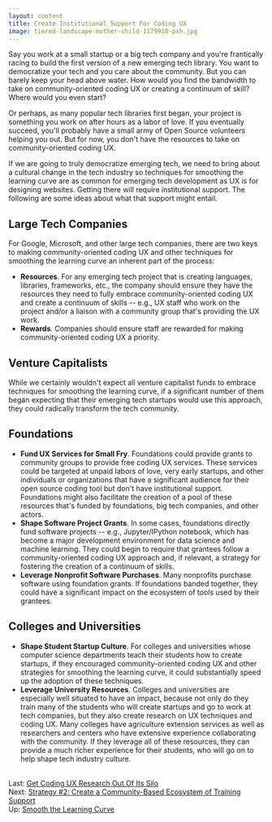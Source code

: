 ```yaml
---
layout: content
title: Create Institutional Support For Coding UX
image: tiered-landscape-mother-child-1179910-pxh.jpg
---
```

Say you work at a small startup or a big tech company and you're frantically racing to build the first version of a new emerging tech library. You want to democratize your tech and you care about the community. But you can barely keep your head above water. How would you find the bandwidth to take on community-oriented coding UX or creating a continuum of skill? Where would you even start?

Or perhaps, as many popular tech libraries first began, your project is something you work on after hours as a labor of love. If you eventually succeed, you'll probably have a small army of Open Source volunteers helping you out. But for now, you don't have the resources to take on community-oriented coding UX.

If we are going to truly democratize emerging tech, we need to bring about a cultural change in the tech industry so techniques for smoothing the learning curve are as common for emerging tech development as UX is for designing websites. Getting there will require institutional support. The following are some ideas about what that support might entail.

## Large Tech Companies

For Google, Microsoft, and other large tech companies, there are two keys to making community-oriented coding UX and other techniques for smoothing the learning curve an inherent part of the process:

- __Resources__. For any emerging tech project that is creating languages, libraries, frameworks, etc., the company should ensure they have the resources they need to fully embrace community-oriented coding UX and create a continuum of skills -- e.g., UX staff who work on the project and/or a liaison with a community group that's providing the UX work.
- __Rewards__. Companies should ensure staff are rewarded for making community-oriented coding UX a priority. 

## Venture Capitalists

While we certainly wouldn't expect all venture capitalist funds to embrace techniques for smoothing the learning curve, if a significant number of them began expecting that their emerging tech startups would use this approach, they could radically transform the tech community.

## Foundations

- __Fund UX Services for Small Fry__. Foundations could provide grants to community groups to provide free coding UX services. These services could be targeted at unpaid labors of love, very early startups, and other individuals or organizations that have a significant audience for their open source coding tool but don't have institutional support. Foundations might also facilitate the creation of a pool of these resources that's funded by foundations, big tech companies, and other actors.
- __Shape Software Project Grants__. In some cases, foundations directly fund software projects --  e.g., Jupyter/IPython notebook, which has become a major development environment for data science and machine learning. They could begin to require that grantees follow a community-oriented coding UX approach and, if relevant, a strategy for fostering the creation of a continuum of skills.
- __Leverage Nonprofit Software Purchases__. Many nonprofits purchase software using foundation grants. If foundations banded together, they could have a significant impact on the ecosystem of tools used by their grantees.

## Colleges and Universities

- __Shape Student Startup Culture__. For colleges and universities whose computer science departments teach their students how to create startups, if they encouraged community-oriented coding UX and other strategies for smoothing the learning curve, it could substantially speed up the adoption of these techniques.
- __Leverage University Resources__. Colleges and universities are especially well situated to have an impact, because not only do they train many of the students who will create startups and go to work at tech companies, but they also create research on UX techniques and coding UX. Many colleges have agriculture extension services as well as researchers and centers who have extensive experience collaborating with the community.  If they leverage all of these resources, they can provide a much richer experience for their students, who will go on to help shape tech industry culture.

<br/>Last: [Get Coding UX Research Out Of Its Silo](30-evangelize-research.html)
<br/>Next: [Strategy #2: Create a Community-Based Ecosystem of Training Support](../50-support/00-index.html) 
<br/>Up: [Smooth the Learning Curve](00-index.html)
